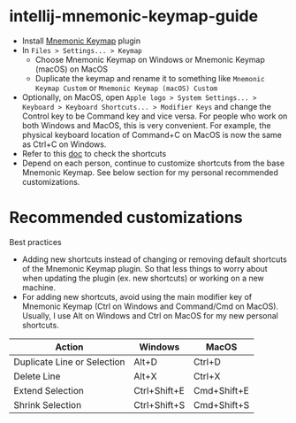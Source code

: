 # intellij-mnemonic-keymap-guide

* Install [Mnemonic Keymap](https://plugins.jetbrains.com/plugin/19094-mnemonic-keymap) plugin
* In `Files > Settings... > Keymap`
  * Choose Mnemonic Keymap on Windows or Mnemonic Keymap (macOS) on MacOS
  * Duplicate the keymap and rename it to something like `Mnemonic Keymap Custom` or `Mnemonic Keymap (macOS) Custom`
* Optionally, on MacOS, open `Apple logo > System Settings... > Keyboard > Keyboard Shortcuts... > Modifier Keys`
  and change the Control key to be Command key and vice versa.
  For people who work on both Windows and MacOS, this is very convenient.
  For example, the physical keyboard location of Command+C on MacOS is now the same as Ctrl+C on Windows.
* Refer to this [doc](https://github.com/dmimat/intellij-mnemonic-keymap) to check the shortcuts
* Depend on each person, continue to customize shortcuts from the base Mnemonic Keymap.
  See below section for my personal recommended customizations.

# Recommended customizations

Best practices
* Adding new shortcuts instead of changing or removing default shortcuts of the Mnemonic Keymap plugin.
  So that less things to worry about when updating the plugin (ex. new shortcuts) or working on a new machine.
* For adding new shortcuts, avoid using the main modifier key of Mnemonic Keymap (Ctrl on Windows and Command/Cmd on MacOS).
  Usually, I use Alt on Windows and Ctrl on MacOS for my new personal shortcuts.

| Action                      | Windows        | MacOS           |
| --------------------------- | -------------- | --------------- |
| Duplicate Line or Selection | Alt+D          | Ctrl+D          |
| Delete Line                 | Alt+X          | Ctrl+X          |
| Extend Selection            | Ctrl+Shift+E   | Cmd+Shift+E     |
| Shrink Selection            | Ctrl+Shift+S   | Cmd+Shift+S     |
